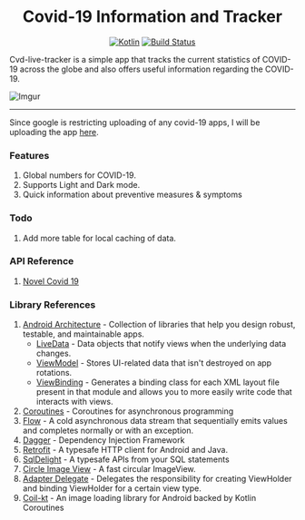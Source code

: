 <h1 align="center">Covid-19 Information and Tracker </h1>

<p align="center">
    <a href=""><img alt="Kotlin" src="https://img.shields.io/badge/kotlin-1.4--M3-blue?style=flat-square&logo=kotlin"/></a>
    <a href="https://actions-badge.atrox.dev/yukarlo/cvd-live-tracker/goto"><img alt="Build Status" src="https://img.shields.io/endpoint.svg?url=https%3A%2F%2Factions-badge.atrox.dev%2Fyukarlo%2Fcvd-live-tracker%2Fbadge&style=flat-square" /></a>
</p>

Cvd-live-tracker is a simple app that tracks the current statistics of COVID-19 across the globe and also offers useful information regarding the COVID-19.

![Imgur](https://i.imgur.com/rlyf980.png)
____
Since google is restricting uploading of any covid-19 apps, I will be uploading the app [here](https://drive.google.com/open?id=14CK6V4FYq0-1A27uIpqJa4lNccoj_THY).

### Features
1. Global numbers for COVID-19.
2. Supports Light and Dark mode.
3. Quick information about preventive measures & symptoms  

### Todo

1. Add more table for local caching of data.


### API Reference
1. [Novel Covid 19](https://corona.lmao.ninja/docs/#/)

### Library References
1. [Android Architecture](https://developer.android.com/topic/libraries/architecture) - Collection of libraries that help you design robust, testable, and maintainable apps.
    - [LiveData](https://developer.android.com/topic/libraries/architecture/livedata) - Data objects that notify views when the underlying data changes.
    - [ViewModel](https://developer.android.com/topic/libraries/architecture/viewmodel) - Stores UI-related data that isn't destroyed on app rotations.
    -  [ViewBinding](https://developer.android.com/topic/libraries/view-binding) - Generates a binding class for each XML layout file present in that module and allows you to more easily write code that interacts with views.
4. [Coroutines](https://github.com/Kotlin/kotlinx.coroutines) - Coroutines for asynchronous programming
5. [Flow](https://kotlin.github.io/kotlinx.coroutines/kotlinx-coroutines-core/kotlinx.coroutines.flow/-flow/index.html) - A cold asynchronous data stream that sequentially emits values and completes normally or with an exception.
6. [Dagger](https://github.com/square/dagger) - Dependency Injection Framework
7. [Retrofit](https://github.com/square/retrofit) - A typesafe HTTP client for Android and Java.
8. [SqlDelight](https://github.com/cashapp/sqldelight) - A typesafe APIs from your SQL statements
9. [Circle Image View](https://github.com/hdodenhof/CircleImageView) - A fast circular ImageView.
10. [Adapter Delegate](https://github.com/sockeqwe/AdapterDelegates) - Delegates the responsibility for creating ViewHolder and binding ViewHolder for a certain view type.
11. [Coil-kt](https://coil-kt.github.io/coil/) - An image loading library for Android backed by Kotlin Coroutines
